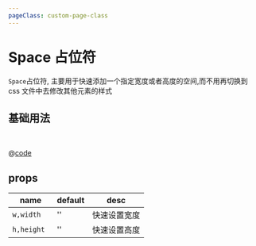 ```yaml
---
pageClass: custom-page-class
---
```


# Space 占位符

`Space`占位符, 主要用于快速添加一个指定宽度或者高度的空间,而不用再切换到 css 文件中去修改其他元素的样式

## 基础用法

<br/>

<Space-Base/>

@[code](../.vuepress/components/Space/Base.vue)

## props

| name        | default | desc         |
| ----------- | ------- | ------------ |
| `w,width`   | ''      | 快速设置宽度 |
| `h,height ` | ''      | 快速设置高度 |

